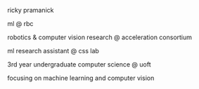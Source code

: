 ricky pramanick

ml @ rbc

robotics & computer vision research @ acceleration consortium

ml research assistant @ css lab

3rd year undergraduate computer science @ uoft

focusing on machine learning and computer vision

<!--
<div>
  <img src="https://github-readme-stats.vercel.app/api?username=rickygrosvenor-pramanick&show_icons=true&locale=en&theme=dark" style=" height: 150px;" alt="rickygrosvenor-pramanick" />
  <img src="https://github-readme-streak-stats.herokuapp.com/?user=rickygrosvenor-pramanick&theme=dark" style="height: 150px;" alt="rickygrosvenor-pramanick" />
</div>


<!--
**rickygrosvenor-pramanick/rickygrosvenor-pramanick** is a ✨ _special_ ✨ repository because its `README.md` (this file) appears on your GitHub profile.

Here are some ideas to get you started:

- 🔭 I’m currently working on ...
- 🌱 I’m currently learning ...
- 👯 I’m looking to collaborate on ...
- 🤔 I’m looking for help with ...
- 💬 Ask me about ...
- 📫 How to reach me: ...
- 😄 Pronouns: ...
- ⚡ Fun fact: ...
-->
